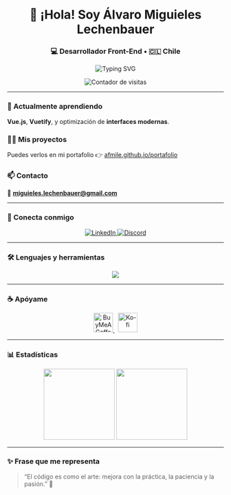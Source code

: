 <h1 align="center">👋 ¡Hola! Soy <strong>Álvaro Miguieles Lechenbauer</strong></h1>
<h3 align="center">💻 Desarrollador Front-End • 🇨🇱 Chile</h3>

<!-- ✅ Banner animado corregido -->
<div align="center">

![Typing SVG](https://readme-typing-svg.demolab.com?font=Fira+Code&size=22&pause=1000&color=00C853&center=true&vCenter=true&width=500&lines=Desarrollador+Front-End;Apasionado+por+la+tecnología+web;Siempre+aprendiendo+algo+nuevo+🚀)

</div>

<p align="center">
  <img src="https://komarev.com/ghpvc/?username=afmile&label=Visitas+al+perfil&color=0e75b6&style=for-the-badge" alt="Contador de visitas" />
</p>

---

### 🌱 Actualmente aprendiendo
**Vue.js**, **Vuetify**, y optimización de **interfaces modernas**.

### 👨‍💻 Mis proyectos
Puedes verlos en mi portafolio 👉 [afmile.github.io/portafolio](https://afmile.github.io/portafolio/)

### 📫 Contacto
📩 **miguieles.lechenbauer@gmail.com**

---

### 🤝 Conecta conmigo
<p align="center">
  <a href="https://linkedin.com/in/amiguieleslechenbauer" target="_blank">
    <img src="https://img.shields.io/badge/LinkedIn-0A66C2?logo=linkedin&logoColor=white&style=for-the-badge" alt="LinkedIn"/>
  </a>
  <a href="https://discord.gg/ÁʟᴠᴀʀᴏML#9438" target="_blank">
    <img src="https://img.shields.io/badge/Discord-5865F2?logo=discord&logoColor=white&style=for-the-badge" alt="Discord"/>
  </a>
</p>

---

### 🛠️ Lenguajes y herramientas
<p align="center">
  <img src="https://skillicons.dev/icons?i=html,css,js,vue,bootstrap,vuetify,sass,nodejs,firebase,git,babel,vscode" />
</p>

---

### ☕ Apóyame
<p align="center">
  <a href="https://www.buymeacoffee.com/amiguielesleche" target="_blank">
    <img src="https://cdn.buymeacoffee.com/buttons/v2/default-yellow.png" height="45" alt="BuyMeACoffee"/>
  </a>
  &nbsp;
  <a href="https://ko-fi.com/alvaroml" target="_blank">
    <img src="https://storage.ko-fi.com/cdn/kofi3.png?v=3" height="45" alt="Ko-fi"/>
  </a>
</p>

---

### 📊 Estadísticas
<p align="center">
  <img src="https://github-readme-stats.vercel.app/api?username=afmile&show_icons=true&theme=tokyonight&hide_border=true" height="165" />
  <img src="https://github-readme-stats.vercel.app/api/top-langs/?username=afmile&layout=compact&theme=tokyonight&hide_border=true" height="165" />
</p>

---

### ✨ Frase que me representa
> “El código es como el arte: mejora con la práctica, la paciencia y la pasión.” 🎨


